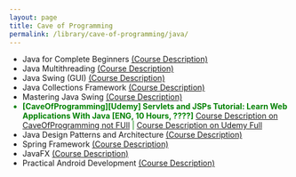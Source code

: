 ```yaml
---
layout: page
title: Cave of Programming
permalink: /library/cave-of-programming/java/
---
```

<ul>
<li>Java for Complete Beginners <a href="http://courses.caveofprogramming.com/courses/java-for-complete-beginners">(Course Description)</a></li>
<li>Java Multithreading <a href="https://www.caveofprogramming.com/categories/java-multithreading/index.html">(Course Description)</a></li>
<li>Java Swing (GUI) <a href="https://www.caveofprogramming.com/categories/java-swing-gui/index.html">(Course Description)</a></li>
<li>Java Collections Framework <a href="https://www.caveofprogramming.com/categories/java-collections-framework/index.html">(Course Description)</a></li>
<li>Mastering Java Swing <a href="https://www.caveofprogramming.com/categories/mastering-java-swing/index.html">(Course Description)</a></li>
<li style="color:green"><strong>[CaveOfProgramming][Udemy] Servlets and JSPs Tutorial: Learn Web Applications With Java [ENG, 10 Hours, ????]</strong> <a href="https://www.caveofprogramming.com/categories/servlets-and-jsps/index.html">Course Description on CaveOfProgramming not FUll</a> | <a href="https://www.udemy.com/javawebtut/">Course Description on Udemy Full</a></li>
<li>Java Design Patterns and Architecture <a href="https://www.caveofprogramming.com/categories/java-design-patterns/index.html">(Course Description)</a></li>
<li>Spring Framework <a href="https://www.caveofprogramming.com/categories/spring-framework/index.html">(Course Description)</a></li>
<li>JavaFX <a href="https://www.caveofprogramming.com/categories/javafx-tutorial-video/index.html">(Course Description)</a></li>
<li>Practical Android Development <a href="https://www.caveofprogramming.com/categories/android/index.html">(Course Description)</a></li>
</ul>




